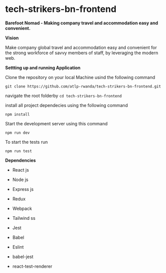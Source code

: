 # tech-strikers-bn-frontend

**Barefoot Nomad - Making company travel and accommodation easy and convenient.**

**Vision**

Make company global travel and accommodation easy and convenient for the strong workforce of savvy members of staff, by leveraging the modern web.

**Settting up and running Application**

Clone the repository on your local Machine usind the following command

`git clone https://github.com/atlp-rwanda/tech-strikers-bn-frontend.git`

navigate the root folderby `cd tech-strikers-bn-frontend`

install all project dependecies using the following command

`npm install`

Start the development server using this command

`npm run dev`

To start the tests run

`npm run test`

**Dependencies**

- React js

- Node js

- Express js

- Redux

- Webpack

- Tailwind ss

- Jest

- Babel

- Eslint

- babel-jest

- react-test-renderer

